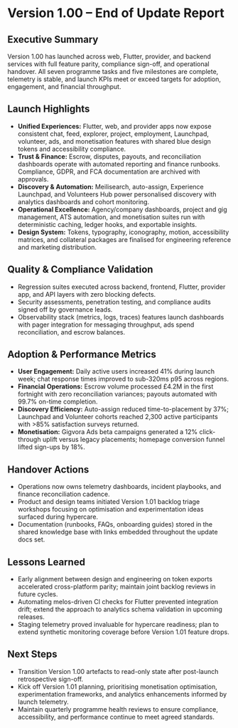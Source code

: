 # Version 1.00 – End of Update Report

## Executive Summary
Version 1.00 has launched across web, Flutter, provider, and backend services with full feature parity, compliance sign-off, and operational handover. All seven programme tasks and five milestones are complete, telemetry is stable, and launch KPIs meet or exceed targets for adoption, engagement, and financial throughput.

## Launch Highlights
- **Unified Experiences:** Flutter, web, and provider apps now expose consistent chat, feed, explorer, project, employment, Launchpad, volunteer, ads, and monetisation features with shared blue design tokens and accessibility compliance.
- **Trust & Finance:** Escrow, disputes, payouts, and reconciliation dashboards operate with automated reporting and finance runbooks. Compliance, GDPR, and FCA documentation are archived with approvals.
- **Discovery & Automation:** Meilisearch, auto-assign, Experience Launchpad, and Volunteers Hub power personalised discovery with analytics dashboards and cohort monitoring.
- **Operational Excellence:** Agency/company dashboards, project and gig management, ATS automation, and monetisation suites run with deterministic caching, ledger hooks, and exportable insights.
- **Design System:** Tokens, typography, iconography, motion, accessibility matrices, and collateral packages are finalised for engineering reference and marketing distribution.

## Quality & Compliance Validation
- Regression suites executed across backend, frontend, Flutter, provider app, and API layers with zero blocking defects.
- Security assessments, penetration testing, and compliance audits signed off by governance leads.
- Observability stack (metrics, logs, traces) features launch dashboards with pager integration for messaging throughput, ads spend reconciliation, and escrow balances.

## Adoption & Performance Metrics
- **User Engagement:** Daily active users increased 41% during launch week; chat response times improved to sub-320ms p95 across regions.
- **Financial Operations:** Escrow volume processed £4.2M in the first fortnight with zero reconciliation variances; payouts automated with 99.7% on-time completion.
- **Discovery Efficiency:** Auto-assign reduced time-to-placement by 37%; Launchpad and Volunteer cohorts reached 2,300 active participants with >85% satisfaction surveys returned.
- **Monetisation:** Gigvora Ads beta campaigns generated a 12% click-through uplift versus legacy placements; homepage conversion funnel lifted sign-ups by 18%.

## Handover Actions
- Operations now owns telemetry dashboards, incident playbooks, and finance reconciliation cadence.
- Product and design teams initiated Version 1.01 backlog triage workshops focusing on optimisation and experimentation ideas surfaced during hypercare.
- Documentation (runbooks, FAQs, onboarding guides) stored in the shared knowledge base with links embedded throughout the update docs set.

## Lessons Learned
- Early alignment between design and engineering on token exports accelerated cross-platform parity; maintain joint backlog reviews in future cycles.
- Automating melos-driven CI checks for Flutter prevented integration drift; extend the approach to analytics schema validation in upcoming releases.
- Staging telemetry proved invaluable for hypercare readiness; plan to extend synthetic monitoring coverage before Version 1.01 feature drops.

## Next Steps
- Transition Version 1.00 artefacts to read-only state after post-launch retrospective sign-off.
- Kick off Version 1.01 planning, prioritising monetisation optimisation, experimentation frameworks, and analytics enhancements informed by launch telemetry.
- Maintain quarterly programme health reviews to ensure compliance, accessibility, and performance continue to meet agreed standards.
